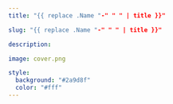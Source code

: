 ```yaml
---
title: "{{ replace .Name "-" " " | title }}"

slug: "{{ replace .Name "-" " " | title }}"

description:

image: cover.png

style:
  background: "#2a9d8f"
  color: "#fff"
---
```

